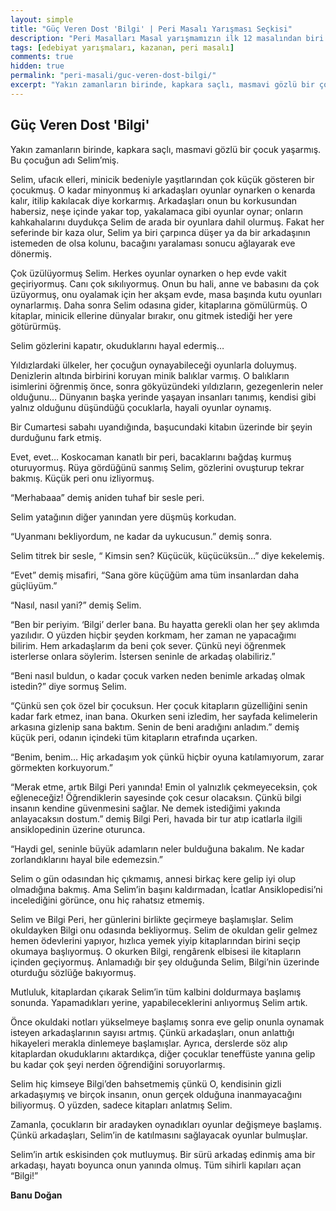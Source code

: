```yaml
---
layout: simple
title: "Güç Veren Dost 'Bilgi' | Peri Masalı Yarışması Seçkisi"
description: "Peri Masalları Masal yarışmamızın ilk 12 masalından biri Banu Doğan'ın kaleminden..."
tags: [edebiyat yarışmaları, kazanan, peri masalı]
comments: true
hidden: true
permalink: "peri-masali/guc-veren-dost-bilgi/"
excerpt: "Yakın zamanların birinde, kapkara saçlı, masmavi gözlü bir çocuk yaşarmış. Bu çocuğun adı Selim’miş."
---
```


## Güç Veren Dost 'Bilgi'

Yakın zamanların birinde, kapkara saçlı, masmavi gözlü bir çocuk yaşarmış. Bu çocuğun adı Selim’miş.  

Selim, ufacık elleri, minicik bedeniyle yaşıtlarından çok küçük gösteren bir çocukmuş. O kadar minyonmuş ki arkadaşları oyunlar oynarken o kenarda kalır, itilip kakılacak diye korkarmış. Arkadaşları onun bu korkusundan habersiz, neşe içinde yakar top, yakalamaca gibi oyunlar oynar; onların kahkahalarını duydukça Selim de arada bir oyunlara dahil olurmuş. Fakat her seferinde bir kaza olur, Selim ya biri çarpınca düşer ya da bir arkadaşının istemeden de olsa kolunu, bacağını yaralaması sonucu ağlayarak eve dönermiş.  

Çok üzülüyormuş Selim. Herkes oyunlar oynarken o hep evde vakit geçiriyormuş. Canı çok sıkılıyormuş. Onun bu hali, anne ve babasını da çok üzüyormuş, onu oyalamak için her akşam evde, masa başında kutu oyunları oynarlarmış. Daha sonra Selim odasına gider, kitaplarına gömülürmüş. O kitaplar, minicik ellerine dünyalar bırakır, onu gitmek istediği her yere götürürmüş.  

Selim gözlerini kapatır, okuduklarını hayal edermiş…  

Yıldızlardaki ülkeler, her çocuğun oynayabileceği oyunlarla doluymuş. Denizlerin altında birbirini koruyan minik balıklar varmış. O balıkların isimlerini öğrenmiş önce, sonra gökyüzündeki yıldızların, gezegenlerin neler olduğunu… Dünyanın başka yerinde yaşayan insanları tanımış, kendisi gibi yalnız olduğunu düşündüğü çocuklarla, hayali oyunlar oynamış.  

Bir Cumartesi sabahı uyandığında, başucundaki kitabın üzerinde bir şeyin durduğunu fark etmiş.  

Evet, evet… Koskocaman kanatlı bir peri, bacaklarını bağdaş kurmuş oturuyormuş. Rüya gördüğünü sanmış Selim, gözlerini ovuşturup tekrar bakmış. Küçük peri onu izliyormuş.  

“Merhabaaa” demiş aniden tuhaf bir sesle peri.  

Selim yatağının diğer yanından yere düşmüş korkudan.  

“Uyanmanı bekliyordum, ne kadar da uykucusun.” demiş sonra.  

Selim titrek bir sesle, “ Kimsin sen? Küçücük, küçücüksün…” diye kekelemiş.  

“Evet” demiş misafiri, “Sana göre küçüğüm ama tüm insanlardan daha güçlüyüm.”  

“Nasıl, nasıl yani?” demiş Selim.  

“Ben bir periyim. ‘Bilgi’ derler bana. Bu hayatta gerekli olan her şey aklımda yazılıdır. O yüzden hiçbir şeyden korkmam, her zaman ne yapacağımı bilirim. Hem arkadaşlarım da beni çok sever. Çünkü neyi öğrenmek isterlerse onlara söylerim. İstersen seninle de arkadaş olabiliriz.”  

“Beni nasıl buldun, o kadar çocuk varken neden benimle arkadaş olmak istedin?” diye sormuş Selim.  

“Çünkü sen çok özel bir çocuksun. Her çocuk kitapların güzelliğini senin kadar fark etmez, inan bana. Okurken seni izledim, her sayfada kelimelerin arkasına gizlenip sana baktım. Senin de beni aradığını anladım.” demiş küçük peri, odanın içindeki tüm kitapların etrafında uçarken.  

“Benim, benim… Hiç arkadaşım yok çünkü hiçbir oyuna katılamıyorum, zarar görmekten korkuyorum.”  

“Merak etme, artık Bilgi Peri yanında! Emin ol yalnızlık çekmeyeceksin, çok eğleneceğiz! Öğrendiklerin sayesinde çok cesur olacaksın. Çünkü bilgi insanın kendine güvenmesini sağlar. Ne demek istediğimi yakında anlayacaksın dostum.” demiş Bilgi Peri, havada bir tur atıp icatlarla ilgili ansiklopedinin üzerine oturunca.  

“Haydi gel, seninle büyük adamların neler bulduğuna bakalım. Ne kadar zorlandıklarını hayal bile edemezsin.”  

Selim o gün odasından hiç çıkmamış, annesi birkaç kere gelip iyi olup olmadığına bakmış. Ama Selim’in başını kaldırmadan, İcatlar Ansiklopedisi’ni incelediğini görünce, onu hiç rahatsız etmemiş.  

Selim ve Bilgi Peri, her günlerini birlikte geçirmeye başlamışlar. Selim okuldayken Bilgi onu odasında bekliyormuş. Selim de okuldan gelir gelmez hemen ödevlerini yapıyor, hızlıca yemek yiyip kitaplarından birini seçip okumaya başlıyormuş. O okurken Bilgi, rengârenk elbisesi ile kitapların içinden geçiyormuş. Anlamadığı bir şey olduğunda Selim, Bilgi’nin üzerinde oturduğu sözlüğe bakıyormuş.  

Mutluluk, kitaplardan çıkarak Selim’in tüm kalbini doldurmaya başlamış sonunda. Yapamadıkları yerine, yapabileceklerini anlıyormuş Selim artık.  

Önce okuldaki notları yükselmeye başlamış sonra eve gelip onunla oynamak isteyen arkadaşlarının sayısı artmış. Çünkü arkadaşları, onun anlattığı hikayeleri merakla dinlemeye başlamışlar. Ayrıca, derslerde söz alıp kitaplardan okuduklarını aktardıkça, diğer çocuklar teneffüste yanına gelip bu kadar çok şeyi nerden öğrendiğini soruyorlarmış.  

Selim hiç kimseye Bilgi’den bahsetmemiş çünkü O, kendisinin gizli arkadaşıymış ve birçok insanın, onun gerçek olduğuna inanmayacağını biliyormuş. O yüzden, sadece kitapları anlatmış Selim.  

Zamanla, çocukların bir aradayken oynadıkları oyunlar değişmeye başlamış. Çünkü arkadaşları, Selim’in de katılmasını sağlayacak oyunlar bulmuşlar.  

Selim’in artık eskisinden çok mutluymuş. Bir sürü arkadaş edinmiş ama bir arkadaşı, hayatı boyunca onun yanında olmuş. Tüm sihirli kapıları açan “Bilgi!”  

**Banu Doğan**
